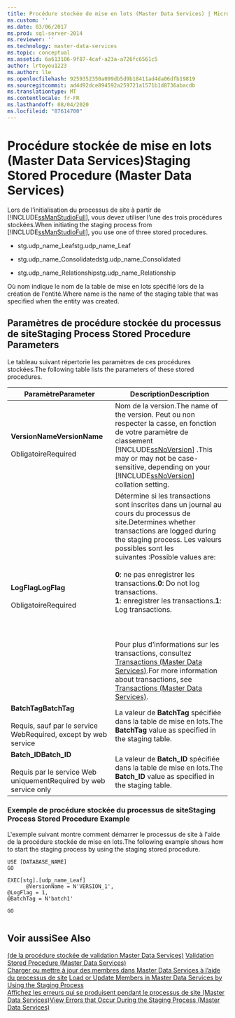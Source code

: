 ```yaml
---
title: Procédure stockée de mise en lots (Master Data Services) | Microsoft Docs
ms.custom: ''
ms.date: 03/06/2017
ms.prod: sql-server-2014
ms.reviewer: ''
ms.technology: master-data-services
ms.topic: conceptual
ms.assetid: 6a613106-9f87-4caf-a23a-a726fc6561c5
author: lrtoyou1223
ms.author: lle
ms.openlocfilehash: 9259352350a099db5d9b18411ad4da06dfb19819
ms.sourcegitcommit: ad4d92dce894592a259721a1571b1d8736abacdb
ms.translationtype: MT
ms.contentlocale: fr-FR
ms.lasthandoff: 08/04/2020
ms.locfileid: "87614700"
---
```

# <a name="staging-stored-procedure-master-data-services"></a><span data-ttu-id="a6d0e-102">Procédure stockée de mise en lots (Master Data Services)</span><span class="sxs-lookup"><span data-stu-id="a6d0e-102">Staging Stored Procedure (Master Data Services)</span></span>
  <span data-ttu-id="a6d0e-103">Lors de l’initialisation du processus de site à partir de [!INCLUDE[ssManStudioFull](../includes/ssmanstudiofull-md.md)], vous devez utiliser l’une des trois procédures stockées.</span><span class="sxs-lookup"><span data-stu-id="a6d0e-103">When initiating the staging process from [!INCLUDE[ssManStudioFull](../includes/ssmanstudiofull-md.md)], you use one of three stored procedures.</span></span>  
  
-   <span data-ttu-id="a6d0e-104">stg.udp_name_Leaf</span><span class="sxs-lookup"><span data-stu-id="a6d0e-104">stg.udp_name_Leaf</span></span>  
  
-   <span data-ttu-id="a6d0e-105">stg.udp_name_Consolidated</span><span class="sxs-lookup"><span data-stu-id="a6d0e-105">stg.udp_name_Consolidated</span></span>  
  
-   <span data-ttu-id="a6d0e-106">stg.udp_name_Relationship</span><span class="sxs-lookup"><span data-stu-id="a6d0e-106">stg.udp_name_Relationship</span></span>  
  
 <span data-ttu-id="a6d0e-107">Où nom indique le nom de la table de mise en lots spécifié lors de la création de l'entité.</span><span class="sxs-lookup"><span data-stu-id="a6d0e-107">Where name is the name of the staging table that was specified when the entity was created.</span></span>  
  
## <a name="staging-process-stored-procedure-parameters"></a><span data-ttu-id="a6d0e-108">Paramètres de procédure stockée du processus de site</span><span class="sxs-lookup"><span data-stu-id="a6d0e-108">Staging Process Stored Procedure Parameters</span></span>  
 <span data-ttu-id="a6d0e-109">Le tableau suivant répertorie les paramètres de ces procédures stockées.</span><span class="sxs-lookup"><span data-stu-id="a6d0e-109">The following table lists the parameters of these stored procedures.</span></span>  
  
|<span data-ttu-id="a6d0e-110">Paramètre</span><span class="sxs-lookup"><span data-stu-id="a6d0e-110">Parameter</span></span>|<span data-ttu-id="a6d0e-111">Description</span><span class="sxs-lookup"><span data-stu-id="a6d0e-111">Description</span></span>|  
|---------------|-----------------|  
|<span data-ttu-id="a6d0e-112">**VersionName**</span><span class="sxs-lookup"><span data-stu-id="a6d0e-112">**VersionName**</span></span><br /><br /> <span data-ttu-id="a6d0e-113">Obligatoire</span><span class="sxs-lookup"><span data-stu-id="a6d0e-113">Required</span></span>|<span data-ttu-id="a6d0e-114">Nom de la version.</span><span class="sxs-lookup"><span data-stu-id="a6d0e-114">The name of the version.</span></span> <span data-ttu-id="a6d0e-115">Peut ou non respecter la casse, en fonction de votre paramètre de classement [!INCLUDE[ssNoVersion](../includes/ssnoversion-md.md)] .</span><span class="sxs-lookup"><span data-stu-id="a6d0e-115">This may or may not be case-sensitive, depending on your [!INCLUDE[ssNoVersion](../includes/ssnoversion-md.md)] collation setting.</span></span>|  
|<span data-ttu-id="a6d0e-116">**LogFlag**</span><span class="sxs-lookup"><span data-stu-id="a6d0e-116">**LogFlag**</span></span><br /><br /> <span data-ttu-id="a6d0e-117">Obligatoire</span><span class="sxs-lookup"><span data-stu-id="a6d0e-117">Required</span></span>|<span data-ttu-id="a6d0e-118">Détermine si les transactions sont inscrites dans un journal au cours du processus de site.</span><span class="sxs-lookup"><span data-stu-id="a6d0e-118">Determines whether transactions are logged during the staging process.</span></span> <span data-ttu-id="a6d0e-119">Les valeurs possibles sont les suivantes :</span><span class="sxs-lookup"><span data-stu-id="a6d0e-119">Possible values are:</span></span><br /><br /> <span data-ttu-id="a6d0e-120">**0**: ne pas enregistrer les transactions.</span><span class="sxs-lookup"><span data-stu-id="a6d0e-120">**0**: Do not log transactions.</span></span><br /><span data-ttu-id="a6d0e-121">**1**: enregistrer les transactions.</span><span class="sxs-lookup"><span data-stu-id="a6d0e-121">**1**: Log transactions.</span></span><br /><br /> <br /><br /> <span data-ttu-id="a6d0e-122">Pour plus d’informations sur les transactions, consultez [Transactions &#40;Master Data Services&#41;](transactions-master-data-services.md).</span><span class="sxs-lookup"><span data-stu-id="a6d0e-122">For more information about transactions, see [Transactions &#40;Master Data Services&#41;](transactions-master-data-services.md).</span></span>|  
|<span data-ttu-id="a6d0e-123">**BatchTag**</span><span class="sxs-lookup"><span data-stu-id="a6d0e-123">**BatchTag**</span></span><br /><br /> <span data-ttu-id="a6d0e-124">Requis, sauf par le service Web</span><span class="sxs-lookup"><span data-stu-id="a6d0e-124">Required, except by web service</span></span>|<span data-ttu-id="a6d0e-125">La valeur de **BatchTag** spécifiée dans la table de mise en lots.</span><span class="sxs-lookup"><span data-stu-id="a6d0e-125">The **BatchTag** value as specified in the staging table.</span></span>|  
|<span data-ttu-id="a6d0e-126">**Batch_ID**</span><span class="sxs-lookup"><span data-stu-id="a6d0e-126">**Batch_ID**</span></span><br /><br /> <span data-ttu-id="a6d0e-127">Requis par le service Web uniquement</span><span class="sxs-lookup"><span data-stu-id="a6d0e-127">Required by web service only</span></span>|<span data-ttu-id="a6d0e-128">La valeur de **Batch_ID** spécifiée dans la table de mise en lots.</span><span class="sxs-lookup"><span data-stu-id="a6d0e-128">The **Batch_ID** value as specified in the staging table.</span></span>|  
  
### <a name="staging-process-stored-procedure-example"></a><span data-ttu-id="a6d0e-129">Exemple de procédure stockée du processus de site</span><span class="sxs-lookup"><span data-stu-id="a6d0e-129">Staging Process Stored Procedure Example</span></span>  
 <span data-ttu-id="a6d0e-130">L'exemple suivant montre comment démarrer le processus de site à l'aide de la procédure stockée de mise en lots.</span><span class="sxs-lookup"><span data-stu-id="a6d0e-130">The following example shows how to start the staging process by using the staging stored procedure.</span></span>  
  
```  
USE [DATABASE_NAME]  
GO  
  
EXEC[stg].[udp_name_Leaf]  
      @VersionName = N'VERSION_1',  
@LogFlag = 1,  
@BatchTag = N'batch1'  
  
GO  
  
```  
  
## <a name="see-also"></a><span data-ttu-id="a6d0e-131">Voir aussi</span><span class="sxs-lookup"><span data-stu-id="a6d0e-131">See Also</span></span>  
 <span data-ttu-id="a6d0e-132">[&#40;de la procédure stockée de validation Master Data Services&#41;](../../2014/master-data-services/validation-stored-procedure-master-data-services.md) </span><span class="sxs-lookup"><span data-stu-id="a6d0e-132">[Validation Stored Procedure &#40;Master Data Services&#41;](../../2014/master-data-services/validation-stored-procedure-master-data-services.md) </span></span>  
 <span data-ttu-id="a6d0e-133">[Charger ou mettre à jour des membres dans Master Data Services à l’aide du processus de site](add-update-and-delete-data-master-data-services.md) </span><span class="sxs-lookup"><span data-stu-id="a6d0e-133">[Load or Update Members in Master Data Services by Using the Staging Process](add-update-and-delete-data-master-data-services.md) </span></span>  
 [<span data-ttu-id="a6d0e-134">Affichez les erreurs qui se produisent pendant le processus de site &#40;Master Data Services&#41;</span><span class="sxs-lookup"><span data-stu-id="a6d0e-134">View Errors that Occur During the Staging Process &#40;Master Data Services&#41;</span></span>](view-errors-that-occur-during-staging-master-data-services.md)  
  
  
